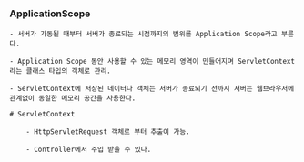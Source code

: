 ### ApplicationScope

    - 서버가 가동될 때부터 서버가 종료되는 시점까지의 범위를 Application Scope라고 부른다.
    
    - Application Scope 동안 사용할 수 있는 메모리 영역이 만들어지며 ServletContext라는 클래스 타입의 객체로 관리.
    
    - ServletContext에 저장된 데이터나 객체는 서버가 종료되기 전까지 서버는 웹브라우저에 관계없이 동일한 메모리 공간을 사용한다.
    
    # ServletContext
    
        - HttpServletRequest 객체로 부터 추출이 가능.
        
        - Controller에서 주입 받을 수 있다.
        
